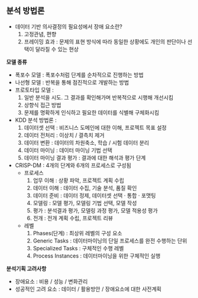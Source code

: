## 분석 방법론

 - 데이터 기반 의사결정의 필요성에서 장애 요소란?
   1) 고정관념, 편향
   2) 프레이밍 효과 : 문제의 표현 방식에 따라 동일한 상황에도 개인의 판단이나 선택이 달라질 수 있는 현상
  
**모델 종류**
 - 폭포수 모델 : 폭포수처럼 단계를 순차적으로 진행하는 방법
 - 나선형 모델 : 반복을 통해 점진적으로 개발하는 방법
 - 프로토타입 모델 :
     1) 일반 분석을 시도. 그 결과를 확인해가며 반복적으로 시행해 개선시킴
     2) 상향식 접근 방법
     3) 문제를 명확하게 인식하고 필요한 데이터를 식별해 구체화시킴
 - KDD 분석 방법론 :
    1) 데이터셋 선택 : 비즈니스 도메인에 대한 이해, 프로젝트 목표 설정
    2) 데이터 전처리 : 이상치 / 결측치 제거
    3) 데이터 변환 : 데이터의 차원축소, 학습 / 시험 데이터 분리
    4) 데이터 마이닝 : 데이터 마이닝 기법 선택
    5) 데이터 마이닝 결과 평가 : 결과에 대한 해석과 평가 단계
  - CRISP-DM : 4개의 단계와 6개의 프로세스로 구성됨
    * 프로세스
      1) 업무 이해 : 상황 파악, 프로젝트 계획 수립
      2) 데이터 이해 : 데이터 수집, 기술 분석, 품질 확인
      3) 데이터 준비 : 데이터 정제, 데이터셋 선택 · 통합 · 포맷팅
      4) 모델링 : 모델 평가, 모델링 기법 선택, 모델 작성
      5) 평가 : 분석결과 평가, 모델링 과정 평가, 모델 적용성 평가
      6) 전개 : 전개 계획 수립, 프로젝트 리뷰
    * 레벨
      1) Phases(단계) : 최상위 레벨의 구성 요소
      2) Generic Tasks : 데이터마이닝의 단일 프로세스를 완전 수행하는 단위
      3) Specialized Tasks : 구체적인 수행 레벨
      4) Process Instances : 데이터마이닝을 위한 구체적인 실행

**분석기획 고려사항**
  - 장애요소 : 비용 / 성능 / 변화관리
  - 성공적인 고려 요소 : 데이터 / 활용방안 / 장애요소에 대한 사전계획
